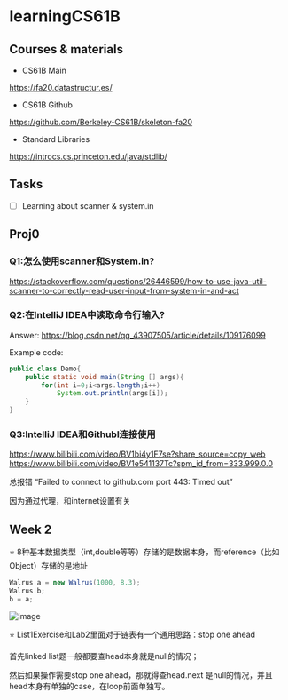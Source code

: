 # learningCS61B
## Courses & materials
- CS61B Main

https://fa20.datastructur.es/

- CS61B Github

https://github.com/Berkeley-CS61B/skeleton-fa20

- Standard Libraries

https://introcs.cs.princeton.edu/java/stdlib/

## Tasks
- [ ] Learning about scanner & system.in

## Proj0
### Q1:怎么使用scanner和System.in?

https://stackoverflow.com/questions/26446599/how-to-use-java-util-scanner-to-correctly-read-user-input-from-system-in-and-act

### Q2:在IntelliJ IDEA中读取命令行输入?
Answer: https://blog.csdn.net/qq_43907505/article/details/109176099

Example code:
```java
public class Demo{
    public static void main(String [] args){
        for(int i=0;i<args.length;i++)
            System.out.println(args[i]);
    }
}
```
### Q3:IntelliJ IDEA和Githubl连接使用
https://www.bilibili.com/video/BV1bi4y1F7se?share_source=copy_web
https://www.bilibili.com/video/BV1e541137Tc?spm_id_from=333.999.0.0

总报错 “Failed to connect to github.com port 443: Timed out”

因为通过代理，和internet设置有关



## Week 2
⭐ 8种基本数据类型（int,double等等）存储的是数据本身，而reference（比如Object）存储的是地址
```java
Walrus a = new Walrus(1000, 8.3);
Walrus b;
b = a;
```
![image](https://user-images.githubusercontent.com/76512484/137616875-a396c2b7-9ca0-40e0-a6a0-b28d5069a479.png)

⭐ List1Exercise和Lab2里面对于链表有一个通用思路：stop one ahead

首先linked list题一般都要查head本身就是null的情况；

然后如果操作需要stop one ahead，那就得查head.next 是null的情况，并且head本身有单独的case，在loop前面单独写。

